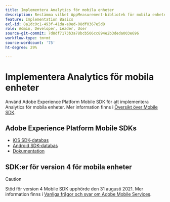 ```yaml
---
title: Implementera Analytics för mobila enheter
description: Bestämma vilket AppMeasurement-bibliotek för mobila enheter som ska användas.
feature: Implementation Basics
exl-id: 8a1dc0c1-493f-41da-a0ed-08df0367e5d8
role: Admin, Developer, Leader, User
source-git-commit: 7d8df7173b3a78bcb506cc894e2b3deda003e696
workflow-type: tm+mt
source-wordcount: '75'
ht-degree: 29%

---
```


# Implementera Analytics för mobila enheter

Använd Adobe Experience Platform Mobile SDK för att implementera Analytics för mobila enheter. Mer information finns i [Översikt över Mobile SDK](aep-edge/mobile-sdk/overview.md).

## Adobe Experience Platform Mobile SDKs

* [iOS SDK-databas](https://github.com/adobe/aepsdk-analytics-ios)
* [Android SDK-databas](https://github.com/adobe/aepsdk-analytics-android)
* [Dokumentation](https://sdkdocs.com/)

## SDK:er för version 4 för mobila enheter

>[!CAUTION]
>
>Stöd för version 4 Mobile SDK upphörde den 31 augusti 2021. Mer information finns i [Vanliga frågor och svar om Adobe Mobile Services](https://experienceleague.adobe.com/docs/discontinued/using/mobile-services.html).

